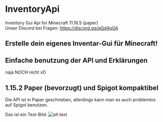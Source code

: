 # InventoryApi
Inventory Gui Api for Minecraft 11.16.5 (paper)<br>
Unser Discord bei Fragen: https://discord.gg/qQd4qGA

## Erstelle dein eigenes Inventar-Gui für Minecraft!
## Einfache benutzung der API und Erklärungen
naja NOCH nicht xD

## 1.15.2 Paper (bevorzugt) und Spigot kompaktibel
Die API ist in Paper geschrieben, allerdings kann man es auch problemlos auf Spigot benutzen.



Das ist ein Test-Bild:
![alt text](https://www.survival-sandbox.de/wp-content/uploads/2019/06/2D-Minecraft-Kiste.jpg)
